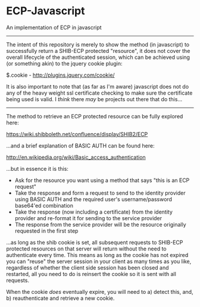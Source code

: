 ECP-Javascript
==============

An implementation of ECP in javascript

---

The intent of this repository is merely to show the method (in javascript) to successfully return a SHIB-ECP protected "resource", it does not cover the overall lifecycle of the authenticated session, which can be achieved using (or something akin) to the jquery cookie plugin:

$.cookie - http://plugins.jquery.com/cookie/

It is also important to note that (as far as I'm aware) javascript does not do any of the heavy weight ssl certificate checking to make sure the certificate being used is valid. I *think* there *may* be projects out there that do this...

---

The method to retrieve an ECP protected resource can be fully explored here:

https://wiki.shibboleth.net/confluence/display/SHIB2/ECP

...and a brief explanation of BASIC AUTH can be found here:

http://en.wikipedia.org/wiki/Basic_access_authentication

...but in essence it is this:

* Ask for the resource you want using a method that says "this is an ECP request"
* Take the response and form a request to send to the identity provider using BASIC AUTH and the required user's username/password base64'ed combination
* Take the response (now including a certificate) from the identity provider and re-format it for sending to the service provider
* The response from the service provider will be the resource originally requested in the first step

...as long as the shib cookie is set, all subsequent requests to SHIB-ECP protected resources on that server will return without the need to authenticate every time. This means as long as the cookie has not expired you can "reuse" the server session in your client as many times as you like, regardless of whether the client side session has been closed and restarted, all you need to do is reinsert the cookie so it is sent with all requests.

When the cookie *does* eventually expire, you will need to a) detect this, and, b) reauthenticate and retrieve a new cookie.
